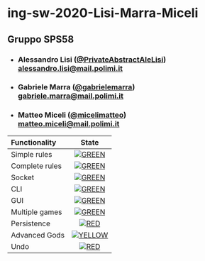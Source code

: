# ing-sw-2020-Lisi-Marra-Miceli
## Gruppo SPS58

- ###    Alessandro Lisi ([@PrivateAbstractAleLisi](https://github.com/PrivateAbstractAleLisi))<br>alessandro.lisi@mail.polimi.it
- ###    Gabriele Marra ([@gabrielemarra](https://github.com/gabrielemarra))<br>gabriele.marra@mail.polimi.it
- ###    Matteo Miceli ([@micelimatteo](https://github.com/micelimatteo))<br>matteo.miceli@mail.polimi.it

| Functionality | State |
|:-----------------------|:------------------------------------:|
| Simple rules | [![GREEN](https://placehold.it/15/44bb44/44bb44)](#) |
| Complete rules | [![GREEN](https://placehold.it/15/44bb44/44bb44)](#) |
| Socket | [![GREEN](https://placehold.it/15/44bb44/44bb44)](#) |
| CLI | [![GREEN](https://placehold.it/15/44bb44/44bb44)](#) |
| GUI | [![GREEN](https://placehold.it/15/44bb44/44bb44)](#)|
| Multiple games | [![GREEN](https://placehold.it/15/44bb44/44bb44)](#) |
| Persistence | [![RED](https://placehold.it/15/f03c15/f03c15)](#) |
| Advanced Gods | [![YELLOW](https://placehold.it/15/ffdd00/ffdd00)](#) |
| Undo | [![RED](https://placehold.it/15/f03c15/f03c15)](#) |

<!--
[![RED](https://placehold.it/15/f03c15/f03c15)](#)
[![YELLOW](https://placehold.it/15/ffdd00/ffdd00)](#)
[![GREEN](https://placehold.it/15/44bb44/44bb44)](#)
-->

